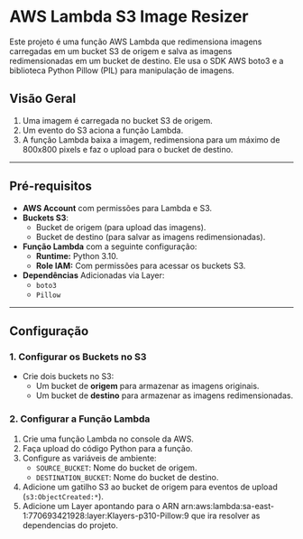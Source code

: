 # AWS Lambda S3 Image Resizer

Este projeto é uma função AWS Lambda que redimensiona imagens carregadas em um bucket S3 de origem e salva as imagens redimensionadas em um bucket de destino. Ele usa o SDK AWS boto3 e a biblioteca Python Pillow (PIL) para manipulação de imagens.

## Visão Geral

1. Uma imagem é carregada no bucket S3 de origem.
2. Um evento do S3 aciona a função Lambda.
3. A função Lambda baixa a imagem, redimensiona para um máximo de 800x800 pixels e faz o upload para o bucket de destino.

---

## Pré-requisitos

- **AWS Account** com permissões para Lambda e S3.
- **Buckets S3**:
  - Bucket de origem (para upload das imagens).
  - Bucket de destino (para salvar as imagens redimensionadas).
- **Função Lambda** com a seguinte configuração:
  - **Runtime:** Python 3.10.
  - **Role IAM:** Com permissões para acessar os buckets S3.
- **Dependências** Adicionadas via Layer:
  - `boto3`
  - `Pillow`

---

## Configuração

### 1. Configurar os Buckets no S3
- Crie dois buckets no S3:
  - Um bucket de **origem** para armazenar as imagens originais.
  - Um bucket de **destino** para armazenar as imagens redimensionadas.

### 2. Configurar a Função Lambda
1. Crie uma função Lambda no console da AWS.
2. Faça upload do código Python para a função.
3. Configure as variáveis de ambiente:
   - `SOURCE_BUCKET`: Nome do bucket de origem.
   - `DESTINATION_BUCKET`: Nome do bucket de destino.
4. Adicione um gatilho S3 ao bucket de origem para eventos de upload (`s3:ObjectCreated:*`).
5. Adicione um Layer apontando para o ARN arn:aws:lambda:sa-east-1:770693421928:layer:Klayers-p310-Pillow:9 que ira resolver as dependencias do projeto.